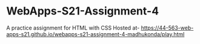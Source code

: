 # WebApps-S21-Assignment-4
A practice assignment for HTML with CSS
Hosted at- https://44-563-web-apps-s21.github.io/webapps-s21-assignment-4-madhukonda/play.html
